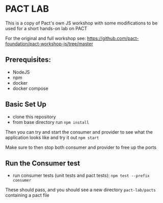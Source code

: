 # PACT LAB

This is a copy of Pact's own JS workshop with some modifications to be used for a short hands-on lab on PACT

For the original and full workshop see: https://github.com/pact-foundation/pact-workshop-js/tree/master


## Prerequisites:
- NodeJS
- npm
- docker
- docker compose

## Basic Set Up
- clone this repository
- from base directory run `npm install`

Then you can try and start the consumer and provider to see what the application looks like and try it out
`npm start`

Make sure to then stop both consumer and provider to free up the ports

## Run the Consumer test
- run consumer tests (unit tests and pact tests): `npm test --prefix consumer`

These should pass, and you should see a new directory `pact-lab/pacts` containing a pact file